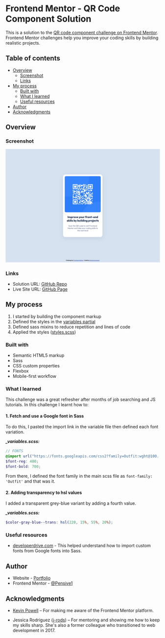 # Frontend Mentor - QR Code Component Solution

This is a solution to the [QR code component challenge on Frontend Mentor](https://www.frontendmentor.io/challenges/qr-code-component-iux_sIO_H). Frontend Mentor challenges help you improve your coding skills by building realistic projects.

## Table of contents

- [Overview](#overview)
  - [Screenshot](#screenshot)
  - [Links](#links)
- [My process](#my-process)
  - [Built with](#built-with)
  - [What I learned](#what-i-learned)
  - [Useful resources](#useful-resources)
- [Author](#author)
- [Acknowledgments](#acknowledgments)

## Overview

### Screenshot

![QR code solution screenshot](./images/RA-solution-screenshot.png)

### Links

- Solution URL: [GitHub Repo](https://github.com/Pensive1/front-end-montor-challenges/tree/main/0_qr-code-component-main)
- Live Site URL: [GitHub Page](https://pensive1.github.io/front-end-montor-challenges/0_qr-code-component-main/)

## My process

1. I started by building the component markup
1. Defined the styles in the [variables partial](https://github.com/Pensive1/front-end-montor-challenges/blob/46369d649ac65a16f1ab569aa2a40a233ee5474d/0_qr-code-component-main/styles/partials/_variables.scss)
1. Defined sass mixins to reduce repetition and lines of code
1. Applied the styles ([styles.scss](https://github.com/Pensive1/front-end-montor-challenges/blob/46369d649ac65a16f1ab569aa2a40a233ee5474d/0_qr-code-component-main/styles/styles.scss))

### Built with

- Semantic HTML5 markup
- Sass
- CSS custom properties
- Flexbox
- Mobile-first workflow

### What I learned

This challenge was a great refresher after months of job searching and JS tutorials. In this challenge I learnt how to:

#### 1. Fetch and use a Google font in Sass

To do this, I pasted the import link in the variable file then defined each font variation.

**_\_variables.scss:_**

```scss
// FONTS
@import url("https://fonts.googleapis.com/css2?family=Outfit:wght@100..900&display=swap");
$font-reg: 400;
$font-bold: 700;
```

From there, I defined the font family in the main scss file as `font-family: 'Outfit'` and that was it.

#### 2. Adding transparency to hsl values

I added a transparent grey-blue variant by adding a fourth value.

**_\_variables.scss:_**

```scss
$color-gray-blue--trans: hsl(220, 15%, 55%, 20%);
```

### Useful resources

- [developerdrive.com](https://www.developerdrive.com/how-to-easily-use-google-fonts-with-sass/) - This helped understand how to import custom fonts from Google fonts into Sass.

## Author

- Website - [Portfolio](https://www.richardacquaye.com)
- Frontend Mentor - [@Pensive1](https://www.frontendmentor.io/profile/Pensive1)

## Acknowledgments

- [Kevin Powell](https://www.youtube.com/channel/UCJZv4d5rbIKd4QHMPkcABCw) – For making me aware of the Frontend Mentor platform.

- Jessica Rodriguez ([j-rods](https://github.com/j-rods)) – For mentoring and showing me how to keep my skills sharp. She's also a former colleague who transitioned to web development in 2017.
